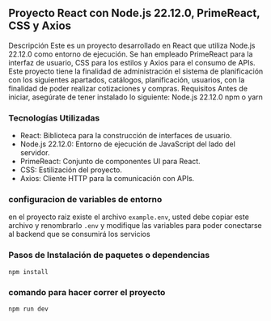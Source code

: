 ## Proyecto React con Node.js 22.12.0, PrimeReact, CSS y Axios
Descripción
Este es un proyecto desarrollado en React que utiliza Node.js 22.12.0 como entorno de ejecución. Se han empleado PrimeReact para la interfaz de usuario, CSS para los estilos y Axios para el consumo de APIs.
Este proyecto tiene la finalidad de administración el sistema de planificación con los siguientes apartados, catálogos, planificación, usuarios, con la finalidad de poder realizar cotizaciones y compras.
Requisitos
Antes de iniciar, asegúrate de tener instalado lo siguiente:
Node.js 22.12.0
npm o yarn


### Tecnologías Utilizadas
* React: Biblioteca para la construcción de interfaces de usuario.
* Node.js 22.12.0: Entorno de ejecución de JavaScript del lado del servidor.
* PrimeReact: Conjunto de componentes UI para React.
* CSS: Estilización del proyecto.
* Axios: Cliente HTTP para la comunicación con APIs.

### configuracion de variables de entorno
en el proyecto raiz existe el archivo `example.env`, usted debe copiar este archivo y renombrarlo `.env` y modifique las variables para poder conectarse al backend que se consumirá los servicios

### Pasos de Instalación de paquetes o dependencias
```
npm install
```

### comando para hacer correr el proyecto
 ``` 
 npm run dev
 ```
